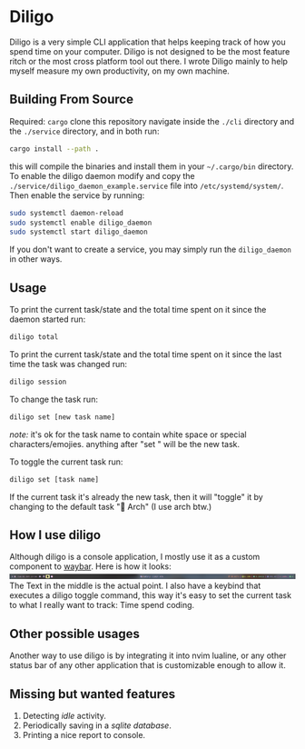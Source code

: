 # Diligo

Diligo is a very simple CLI application that helps keeping track of how you spend time on your computer.
Diligo is not designed to be the most feature ritch or the most cross platform tool out there.
I wrote Diligo mainly to help myself measure my own productivity, on my own machine.

## Building From Source
Required: `cargo`
clone this repository
navigate inside the `./cli` directory and the `./service` directory, and in both run:
```bash
cargo install --path .
```
this will compile the binaries and install them in your `~/.cargo/bin` directory.  
To enable the diligo daemon modify and copy the `./service/diligo_daemon_example.service` file into `/etc/systemd/system/`.
Then enable the service by running:
```bash
sudo systemctl daemon-reload
sudo systemctl enable diligo_daemon
sudo systemctl start diligo_daemon
```
If you don't want to create a service, you may simply run the `diligo_daemon` in other ways.

## Usage
To print the current task/state and the total time spent on it since the daemon started run:
```bash
diligo total
```

To print the current task/state and the total time spent on it since the last time the task was changed run:
```bash
diligo session
```

To change the task run:
```bash
diligo set [new task name]
```
*note:* it's ok for the task name to contain white space or special characters/emojies. anything after "set " will be the new task.

To toggle the current task run:
```bash
diligo set [task name]
```
If the current task it's already the new task, then it will "toggle" it by changing to the default task " Arch" (I use arch btw.)

## How I use diligo
Although diligo is a console application, I mostly use it as a custom component to [waybar](https://github.com/Alexays/Waybar).
Here is how it looks:
![Waybar](https://github.com/xelox/diligo/blob/main/media/waybar.png?raw=true)
The Text in the middle is the actual point.
I also have a keybind that executes a diligo toggle command, this way it's easy to set the current task to what I really want to track: Time spend coding.

## Other possible usages
Another way to use diligo is by integrating it into nvim lualine, or any other status bar of any other application that is customizable enough to allow it.

## Missing but wanted features
1. Detecting *idle* activity.
2. Periodically saving in a *sqlite database*.
3. Printing a nice report to console.
